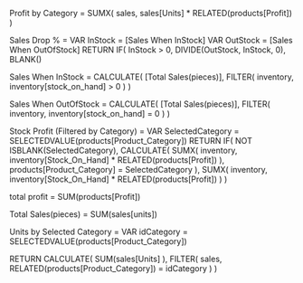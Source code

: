 Profit by Category = 
SUMX(
    sales,
    sales[Units] * RELATED(products[Profit])
)

Sales Drop % = 
VAR InStock = [Sales When InStock]
VAR OutStock = [Sales When OutOfStock]
RETURN
IF(
    InStock > 0,
    DIVIDE(OutStock, InStock, 0),
    BLANK()


Sales When InStock = 
CALCULATE(
    [Total Sales(pieces)],
    FILTER(
        inventory,
        inventory[stock_on_hand] > 0
    )
)

Sales When OutOfStock = 
CALCULATE(
    [Total Sales(pieces)],
    FILTER(
        inventory,
        inventory[stock_on_hand] = 0
    )
)

Stock Profit (Filtered by Category) = 
VAR SelectedCategory = SELECTEDVALUE(products[Product_Category])
RETURN
IF(
    NOT ISBLANK(SelectedCategory),
    CALCULATE(
        SUMX(
            inventory,
            inventory[Stock_On_Hand] * RELATED(products[Profit])
        ),
        products[Product_Category] = SelectedCategory
    ),
    SUMX(
        inventory,
        inventory[Stock_On_Hand] * RELATED(products[Profit])
    )
)

total profit = 
SUM(products[Profit])

Total Sales(pieces) = SUM(sales[units])

Units by Selected Category = 
VAR idCategory = SELECTEDVALUE(products[Product_Category])

RETURN
CALCULATE(
    SUM(sales[Units] ),
    FILTER(
        sales,
        RELATED(products[Product_Category]) = idCategory
    )
)
